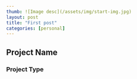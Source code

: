 ```yaml
---
thumb: ![Image desc](/assets/img/start-img.jpg)
layout: post
title: "First post"
categories: [personal]
---
```


## Project Name
### Project Type
